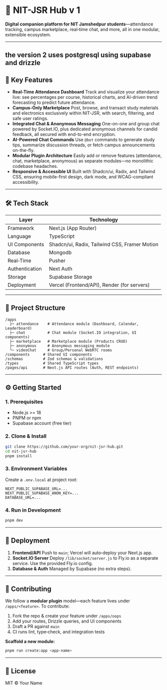 # 🚀 NIT-JSR Hub v 1

**Digital companion platform for NIT Jamshedpur students**—attendance tracking, campus marketplace, real‑time chat, and more, all in one modular, extensible ecosystem.

---

## the version 2 uses postgresql using supabase and drizzle

## 🎯 Key Features

* **Real-Time Attendance Dashboard**
  Track and visualize your attendance live: see percentages per course, historical charts, and AI-driven trend forecasting to predict future attendance.
* **Campus-Only Marketplace**
  Post, browse, and transact study materials and electronics exclusively within NIT-JSR, with search, filtering, and safe user ratings.
* **Integrated Chat & Anonymous Messaging**
  One-on-one and group chat powered by Socket.IO, plus dedicated anonymous channels for candid feedback, all secured with end-to-end encryption.
* **AI-Powered Chat Commands**
  Use `@bot` commands to generate study tips, summarize discussion threads, or fetch campus announcements on-the-fly.
* **Modular Plugin Architecture**
  Easily add or remove features (attendance, chat, marketplace, anonymous) as separate modules—no monolithic codebase headaches.
* **Responsive & Accessible UI**
  Built with Shadcn/ui, Radix, and Tailwind CSS, ensuring mobile-first design, dark mode, and WCAG-compliant accessibility.

---

## 🛠 Tech Stack

| Layer          | Technology                                    |
| -------------- | --------------------------------------------- |
| Framework      | Next.js (App Router)                          |
| Language       | TypeScript                                    |
| UI Components  | Shadcn/ui, Radix, Tailwind CSS, Framer Motion |
| Database       | Mongodb        | Prisma ORM
| Real‑Time      | Pusher         |
| Authentication | Next Auth                                 |
| Storage        | Supabase Storage                              |
| Deployment     | Vercel (Frontend/API), Render (for servers)      |

---

## 📂 Project Structure

```
/apps
  ├─ attendance    # Attendance module (Dashboard, Calendar, Leaderboard)
  ├─ chat          # Chat module (Socket.IO integration, UI components)
  ├─ marketplace   # Marketplace module (Products CRUD)
  ├─ anonymous     # Anonymous messaging module
  └─ videoChat     # Group/Personal WebRTC rooms
/components      # Shared UI components
/schemas         # Zod schemas & validations
/types           # Shared TypeScript types
/pages/api       # Next.js API routes (Auth, REST endpoints)
```

---

## ⚙️ Getting Started

### 1. Prerequisites

* Node.js >= 18
* PNPM or npm
* Supabase account (free tier)

### 2. Clone & Install

```bash
git clone https://github.com/your-org/nit-jsr-hub.git
cd nit-jsr-hub
pnpm install
```

### 3. Environment Variables

Create a `.env.local` at project root:

```
NEXT_PUBLIC_SUPABASE_URL=...  
NEXT_PUBLIC_SUPABASE_ANON_KEY=...  
DATABASE_URL=...  
```

### 4. Run in Development

```bash
pnpm dev
```

---

## 🚀 Deployment

1. **Frontend/API**
   Push to `main`; Vercel will auto‑deploy your Next.js app.
2. **Socket.IO Server**
   Deploy `/lib/socket/server.js` to Fly.io as a separate service. Use the provided Fly.io config.
3. **Database & Auth**
   Managed by Supabase (no extra steps).

---

## 🤝 Contributing

We follow a **modular plugin** model—each feature lives under `/apps/<feature>`. To contribute:

1. Fork the repo & create your feature under `/apps/oops`
2. Add your routes, Drizzle queries, and UI components
3. Draft a PR against `main`
4. CI runs lint, type‑check, and integration tests

**Scaffold a new module:**

```bash
pnpm run create:app <app-name>
```

---


## 📄 License

MIT © Your Name
